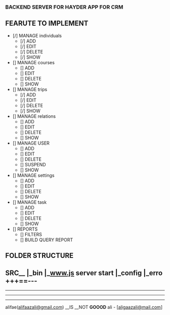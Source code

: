 ### BACKEND SERVER FOR HAYDER APP FOR CRM

## FEARUTE TO IMPLEMENT
- [/] MANAGE individuals
    - [/] ADD
    - [/] EDIT
    - [/] DELETE
    - [/] SHOW
- [] MANAGE courses
    - [] ADD
    - [] EDIT
    - [] DELETE
    - [] SHOW
- [] MANAGE trips
    - [/] ADD
    - [/] EDIT
    - [/] DELETE
    - [/] SHOW
- [] MANAGE relations
    - [] ADD
    - [] EDIT
    - [] DELETE
    - [] SHOW
- [] MANAGE USER
    - [] ADD
    - [] EDIT
    - [] DELETE
    - [] SUSPEND
    - [] SHOW
- [] MANAGE settings
    - [] ADD
    - [] EDIT
    - [] DELETE
    - [] SHOW
- [] MANAGE task
    - [] ADD
    - [] EDIT
    - [] DELETE
    - [] SHOW
- [] REPORTS
    - [] FILTERS
    - [] BUILD QUERY REPORT



## FOLDER STRUCTURE

SRC__
     |_bin
        |_www.js server start
     |_config
        |_erro
+++==---
---
---
---
---


alifae(alifaazali@gmail.com)
__IS __NOT __GOOOD__
ali - [aligaazali@mail.com]

